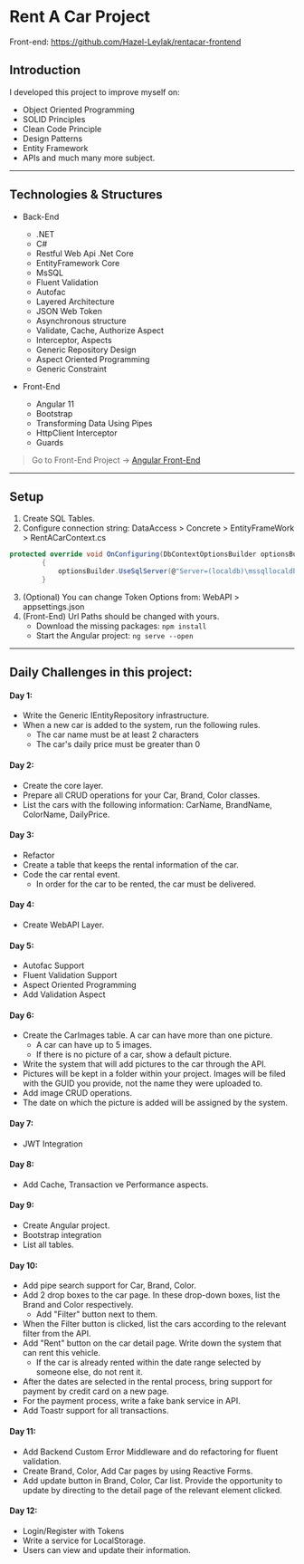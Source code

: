 # Rent A Car Project

Front-end: https://github.com/Hazel-Leylak/rentacar-frontend

## Introduction

I developed this project to improve myself on:
- Object Oriented Programming
- SOLID Principles
- Clean Code Principle
- Design Patterns 
- Entity Framework
- APIs
and much many more subject.

-------------------------------

## Technologies & Structures

+ Back-End
    * .NET
    * C#
    * Restful Web Api .Net Core
    * EntityFramework Core
    * MsSQL
    * Fluent Validation
    * Autofac
    * Layered Architecture
    * JSON Web Token
    * Asynchronous structure
    * Validate, Cache, Authorize Aspect
    * Interceptor, Aspects
    * Generic Repository Design
    * Aspect Oriented Programming
    * Generic Constraint

+ Front-End
    * Angular 11
    * Bootstrap
    * Transforming Data Using Pipes
    * HttpClient Interceptor
    * Guards
> Go to Front-End Project -> [Angular Front-End](https://github.com/Hazel-Leylak/rentacar-frontend)

----------------------------
## Setup

1. Create SQL Tables.
2. Configure connection string: DataAccess > Concrete > EntityFrameWork > RentACarContext.cs 

```csharp
protected override void OnConfiguring(DbContextOptionsBuilder optionsBuilder)
        {
            optionsBuilder.UseSqlServer(@"Server=(localdb)\mssqllocaldb;Database=RentACar;Trusted_Connection=true");
        }
```
3. (Optional) You can change Token Options from: WebAPI > appsettings.json
4. (Front-End) Url Paths should be changed with yours.
   * Download the missing packages:
    `npm install`
   * Start the Angular project:
    `ng serve --open`

-----------------------------
## Daily Challenges in this project: 
#### Day 1:
+ Write the Generic IEntityRepository infrastructure.
+ When a new car is added to the system, run the following rules.
   - The car name must be at least 2 characters
   - The car's daily price must be greater than 0

#### Day 2:
+ Create the core layer.
+ Prepare all CRUD operations for your Car, Brand, Color classes.
+ List the cars with the following information: CarName, BrandName, ColorName, DailyPrice.

#### Day 3:
+ Refactor
+ Create a table that keeps the rental information of the car.
+ Code the car rental event.
   - In order for the car to be rented, the car must be delivered.

#### Day 4:
+ Create WebAPI Layer.

#### Day 5: 
+ Autofac Support
+ Fluent Validation Support
+ Aspect Oriented Programming
+ Add Validation Aspect

#### Day 6:
+ Create the CarImages table. A car can have more than one picture.
   - A car can have up to 5 images.
   - If there is no picture of a car, show a default picture.
+ Write the system that will add pictures to the car through the API.
+ Pictures will be kept in a folder within your project. Images will be filed with the GUID you provide, not the name they were uploaded to.
+ Add image CRUD operations.
+ The date on which the picture is added will be assigned by the system.

#### Day 7: 
+ JWT Integration

#### Day 8:
+ Add Cache, Transaction ve Performance aspects.

#### Day 9:
+ Create Angular project.
+ Bootstrap integration
+ List all tables.

#### Day 10:
+ Add pipe search support for Car, Brand, Color.
+ Add 2 drop boxes to the car page. In these drop-down boxes, list the Brand and Color respectively.
   - Add "Filter" button next to them.
+ When the Filter button is clicked, list the cars according to the relevant filter from the API.
+ Add "Rent" button on the car detail page. Write down the system that can rent this vehicle. 
   - If the car is already rented within the date range selected by someone else, do not rent it.
+ After the dates are selected in the rental process, bring support for payment by credit card on a new page.
+ For the payment process, write a fake bank service in API.
+ Add Toastr support for all transactions.

#### Day 11:
+ Add Backend Custom Error Middleware and do refactoring for fluent validation.
+ Create Brand, Color, Add Car pages by using Reactive Forms.
+ Add update button in Brand, Color, Car list. Provide the opportunity to update by directing to the detail page of the relevant element clicked.

#### Day 12: 
+ Login/Register with Tokens
+ Write a service for LocalStorage.
+ Users can view and update their information.

